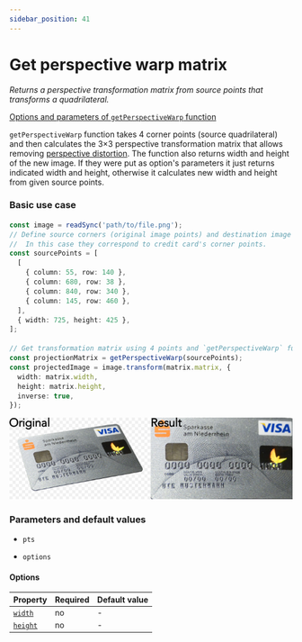 ```yaml
---
sidebar_position: 41
---
```


# Get perspective warp matrix

_Returns a perspective transformation matrix from source points that transforms a quadrilateral._

[Options and parameters of `getPerspectiveWarp` function](https://api.image-js.org/functions/index.getPerspectiveWarp.html)

`getPerspectiveWarp` function takes 4 corner points (source quadrilateral) and then calculates the 3×3 perspective transformation matrix that allows removing [perspective distortion](https://en.wikipedia.org/wiki/Perspective_distortion).
The function also returns width and height of the new image.
If they were put as option's parameters it just returns indicated width and height, otherwise it calculates new width and height from given source points.

### Basic use case

```ts
const image = readSync('path/to/file.png');
// Define source corners (original image points) and destination image width and height.
//  In this case they correspond to credit card's corner points.
const sourcePoints = [
  [
    { column: 55, row: 140 },
    { column: 680, row: 38 },
    { column: 840, row: 340 },
    { column: 145, row: 460 },
  ],
  { width: 725, height: 425 },
];

// Get transformation matrix using 4 points and `getPerspectiveWarp` function.
const projectionMatrix = getPerspectiveWarp(sourcePoints);
const projectedImage = image.transform(matrix.matrix, {
  width: matrix.width,
  height: matrix.height,
  inverse: true,
});
```

![Basic use case of perspectiveWarp](./images/cardPerspective.png)

### Parameters and default values

- `pts`

- `options`

#### Options

| Property                                                                                    | Required | Default value |
| ------------------------------------------------------------------------------------------- | -------- | ------------- |
| [`width`](https://api.image-js.org/interfaces/index.GetPerspectiveWarpOptions.html#width)   | no       | -             |
| [`height`](https://api.image-js.org/interfaces/index.GetPerspectiveWarpOptions.html#height) | no       | -             |
